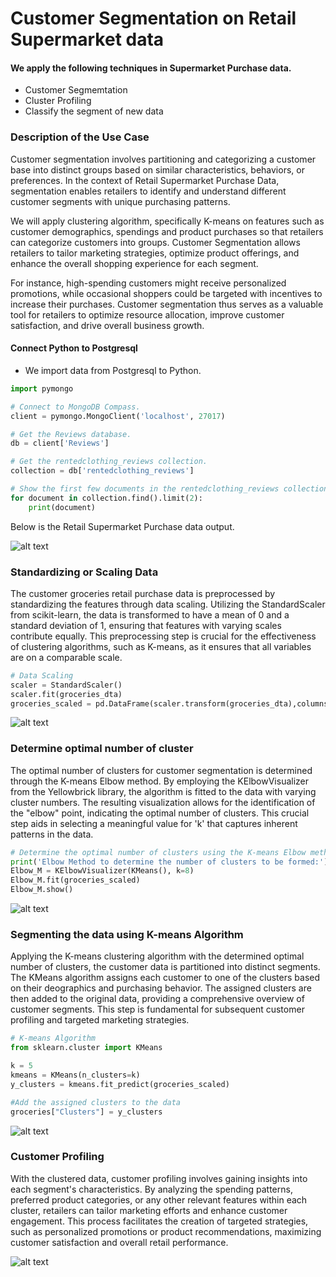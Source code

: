 # Customer Segmentation on Retail Supermarket data

#### We apply the following techniques in Supermarket Purchase data.
* Customer Segmemtation
* Cluster Profiling
* Classify the segment of new data

### Description of the Use Case
Customer segmentation involves partitioning and categorizing a customer base into distinct groups based on similar characteristics, behaviors, or preferences. In the context of Retail Supermarket Purchase Data, segmentation enables retailers to identify and understand different customer segments with unique purchasing patterns. 

We will apply clustering algorithm, specifically K-means on features such as customer demographics, spendings and product purchases so that retailers can categorize customers into groups. Customer Segmentation allows retailers to tailor marketing strategies, optimize product offerings, and enhance the overall shopping experience for each segment. 

For instance, high-spending customers might receive personalized promotions, while occasional shoppers could be targeted with incentives to increase their purchases. Customer segmentation thus serves as a valuable tool for retailers to optimize resource allocation, improve customer satisfaction, and drive overall business growth.




#### Connect Python to Postgresql
* We import data from Postgresql to Python.


~~~ python
import pymongo

# Connect to MongoDB Compass.
client = pymongo.MongoClient('localhost', 27017)

# Get the Reviews database.
db = client['Reviews']

# Get the rentedclothing_reviews collection.
collection = db['rentedclothing_reviews']

# Show the first few documents in the rentedclothing_reviews collection.
for document in collection.find().limit(2):
    print(document)
~~~

Below is the  Retail Supermarket Purchase data output.

![alt text](https://github.com/KarlRetumban/CS/blob/main/images/data.JPG)

### Standardizing or Scaling Data
The customer groceries retail purchase data is preprocessed by standardizing the features through data scaling. Utilizing the StandardScaler from scikit-learn, the data is transformed to have a mean of 0 and a standard deviation of 1, ensuring that features with varying scales contribute equally. This preprocessing step is crucial for the effectiveness of clustering algorithms, such as K-means, as it ensures that all variables are on a comparable scale.

~~~ python
# Data Scaling
scaler = StandardScaler()
scaler.fit(groceries_dta)
groceries_scaled = pd.DataFrame(scaler.transform(groceries_dta),columns= groceries_dta.columns )
~~~

![alt text](https://github.com/KarlRetumban/CS/blob/main/images/scaled.JPG)



### Determine optimal number of cluster
The optimal number of clusters for customer segmentation is determined through the K-means Elbow method. By employing the KElbowVisualizer from the Yellowbrick library, the algorithm is fitted to the data with varying cluster numbers. The resulting visualization allows for the identification of the "elbow" point, indicating the optimal number of clusters. This crucial step aids in selecting a meaningful value for 'k' that captures inherent patterns in the data.

~~~ python
# Determine the optimal number of clusters using the K-means Elbow method
print('Elbow Method to determine the number of clusters to be formed:')
Elbow_M = KElbowVisualizer(KMeans(), k=8)
Elbow_M.fit(groceries_scaled)
Elbow_M.show()
~~~

![alt text](https://github.com/KarlRetumban/CS/blob/main/images/elbow.JPG)



### Segmenting the data using K-means Algorithm
Applying the K-means clustering algorithm with the determined optimal number of clusters, the customer data is partitioned into distinct segments. The KMeans algorithm assigns each customer to one of the clusters based on their deographics and purchasing behavior. The assigned clusters are then added to the original data, providing a comprehensive overview of customer segments. This step is fundamental for subsequent customer profiling and targeted marketing strategies.

~~~ python
# K-means Algorithm
from sklearn.cluster import KMeans

k = 5
kmeans = KMeans(n_clusters=k)
y_clusters = kmeans.fit_predict(groceries_scaled)

#Add the assigned clusters to the data
groceries["Clusters"] = y_clusters
~~~

![alt text](https://github.com/KarlRetumban/CS/blob/main/images/clusters.JPG)


### Customer Profiling
With the clustered data, customer profiling involves gaining insights into each segment's characteristics. By analyzing the spending patterns, preferred product categories, or any other relevant features within each cluster, retailers can tailor marketing efforts and enhance customer engagement. This process facilitates the creation of targeted strategies, such as personalized promotions or product recommendations, maximizing customer satisfaction and overall retail performance.


![alt text](https://github.com/KarlRetumban/CS/blob/main/images/clusters.PNG)

